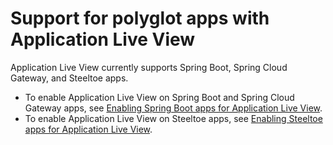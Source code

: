 # Support for polyglot apps with Application Live View

Application Live View currently supports Spring Boot, Spring Cloud Gateway, and Steeltoe apps.

- To enable Application Live View on Spring Boot and Spring Cloud Gateway apps, see [Enabling Spring Boot apps for Application Live View](configuring-apps/spring-boot-enablement.md).
- To enable Application Live View on Steeltoe apps, see [Enabling Steeltoe apps for Application Live View](configuring-apps/steeltoe-enablement.md).
